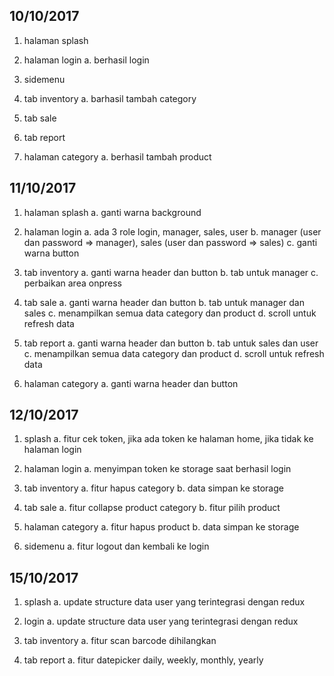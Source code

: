 ## 10/10/2017

1. halaman splash

2. halaman login
	a. berhasil login

3. sidemenu

4. tab inventory
	a. barhasil tambah category

5. tab sale

6. tab report

7. halaman category
	a. berhasil tambah product


## 11/10/2017

1. halaman splash
	a. ganti warna background

2. halaman login
	a. ada 3 role login, manager, sales, user
	b. manager (user dan password => manager), sales (user dan password => sales)
	c. ganti warna button

3. tab inventory
	a. ganti warna header dan button
	b. tab untuk manager
	c. perbaikan area onpress

4. tab sale
	a. ganti warna header dan button
	b. tab untuk manager dan sales
	c. menampilkan semua data category dan product
	d. scroll untuk refresh data

5. tab report
	a. ganti warna header dan button
	b. tab untuk sales dan user
	c. menampilkan semua data category dan product
	d. scroll untuk refresh data

6. halaman category
	a. ganti warna header dan button


## 12/10/2017

1. splash
	a. fitur cek token, jika ada token ke halaman home, jika tidak ke halaman login

2. halaman login
	a. menyimpan token ke storage saat berhasil login

3. tab inventory
	a. fitur hapus category
	b. data simpan ke storage

4. tab sale
	a. fitur collapse product category
	b. fitur pilih product

5. halaman category
	a. fitur hapus product
	b. data simpan ke storage

6. sidemenu
	a. fitur logout dan kembali ke login


## 15/10/2017

1. splash
	a. update structure data user yang terintegrasi dengan redux

2. login
	a. update structure data user yang terintegrasi dengan redux

3. tab inventory
	a. fitur scan barcode dihilangkan

4. tab report
	a. fitur datepicker daily, weekly, monthly, yearly
